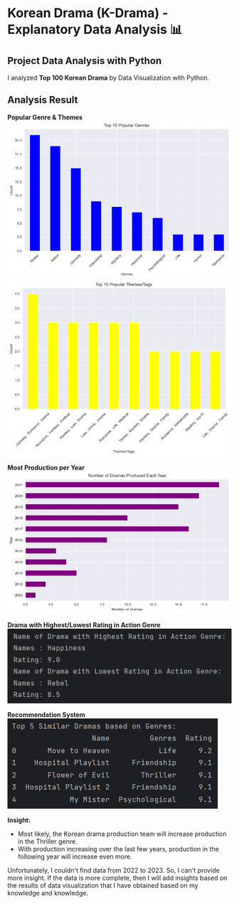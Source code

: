 # Korean Drama (K-Drama) - Explanatory Data Analysis 📊

## Project Data Analysis with Python

I analyzed **Top 100 Korean Drama** by Data Visualization with Python.

## Analysis Result

**Popular Genre & Themes**
<img src="1.png">
<img src="2.png">

**Most Production per Year**
<img src="3.png">

**Drama with Highest/Lowest Rating in Action Genre**
<img src="4.png">

**Recommendation System**
<img src="5.png">


**Insight:**
- Most likely, the Korean drama production team will increase production in the Thriller genre.
- With production increasing over the last few years, production in the following year will increase even more.

Unfortunately, I couldn't find data from 2022 to 2023. So, I can't provide more insight. If the data is more complete, then I will add insights based on the results of data visualization that I have obtained based on my knowledge and knowledge.
